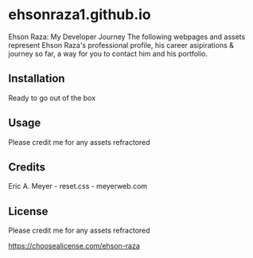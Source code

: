 # ehsonraza1.github.io

Ehson Raza: My Developer Journey
The following webpages and assets represent Ehson Raza's professional profile, his career asipirations & journey so far, a way for you to contact him and his portfolio. 

## Installation

Ready to go out of the box

## Usage

Please credit me for any assets refractored

## Credits

Eric A. Meyer - reset.css - meyerweb.com


## License
 
Please credit me for any assets refractored

https://choosealicense.com/ehson-raza